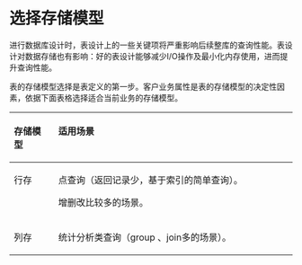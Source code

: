 # 选择存储模型<a name="ZH-CN_TOPIC_0245374551"></a>

进行数据库设计时，表设计上的一些关键项将严重影响后续整库的查询性能。表设计对数据存储也有影响：好的表设计能够减少I/O操作及最小化内存使用，进而提升查询性能。

表的存储模型选择是表定义的第一步。客户业务属性是表的存储模型的决定性因素，依据下面表格选择适合当前业务的存储模型。

<a name="zh-cn_topic_0237121516_zh-cn_topic_0076211991_zh-cn_topic_0071158045_table39547486"></a>
<table><thead align="left"><tr id="zh-cn_topic_0237121516_zh-cn_topic_0076211991_zh-cn_topic_0071158045_row59078165"><th class="cellrowborder" valign="top" width="15.65%" id="mcps1.1.3.1.1"><p id="zh-cn_topic_0237121516_zh-cn_topic_0076211991_zh-cn_topic_0071158045_p20602051"><a name="zh-cn_topic_0237121516_zh-cn_topic_0076211991_zh-cn_topic_0071158045_p20602051"></a><a name="zh-cn_topic_0237121516_zh-cn_topic_0076211991_zh-cn_topic_0071158045_p20602051"></a><strong id="zh-cn_topic_0237121516_zh-cn_topic_0076211991_b5354996163216"><a name="zh-cn_topic_0237121516_zh-cn_topic_0076211991_b5354996163216"></a><a name="zh-cn_topic_0237121516_zh-cn_topic_0076211991_b5354996163216"></a>存储模型</strong></p>
</th>
<th class="cellrowborder" valign="top" width="84.35000000000001%" id="mcps1.1.3.1.2"><p id="zh-cn_topic_0237121516_zh-cn_topic_0076211991_zh-cn_topic_0071158045_p53618895"><a name="zh-cn_topic_0237121516_zh-cn_topic_0076211991_zh-cn_topic_0071158045_p53618895"></a><a name="zh-cn_topic_0237121516_zh-cn_topic_0076211991_zh-cn_topic_0071158045_p53618895"></a><strong id="zh-cn_topic_0237121516_zh-cn_topic_0076211991_zh-cn_topic_0071158045_b12808013"><a name="zh-cn_topic_0237121516_zh-cn_topic_0076211991_zh-cn_topic_0071158045_b12808013"></a><a name="zh-cn_topic_0237121516_zh-cn_topic_0076211991_zh-cn_topic_0071158045_b12808013"></a>适用场景</strong></p>
</th>
</tr>
</thead>
<tbody><tr id="zh-cn_topic_0237121516_zh-cn_topic_0076211991_zh-cn_topic_0071158045_row30816121"><td class="cellrowborder" valign="top" width="15.65%" headers="mcps1.1.3.1.1 "><p id="zh-cn_topic_0237121516_zh-cn_topic_0076211991_zh-cn_topic_0071158045_p13077833"><a name="zh-cn_topic_0237121516_zh-cn_topic_0076211991_zh-cn_topic_0071158045_p13077833"></a><a name="zh-cn_topic_0237121516_zh-cn_topic_0076211991_zh-cn_topic_0071158045_p13077833"></a>行存</p>
</td>
<td class="cellrowborder" valign="top" width="84.35000000000001%" headers="mcps1.1.3.1.2 "><p id="zh-cn_topic_0237121516_zh-cn_topic_0076211991_zh-cn_topic_0071158045_p52671525"><a name="zh-cn_topic_0237121516_zh-cn_topic_0076211991_zh-cn_topic_0071158045_p52671525"></a><a name="zh-cn_topic_0237121516_zh-cn_topic_0076211991_zh-cn_topic_0071158045_p52671525"></a>点查询（返回记录少，基于索引的简单查询）。</p>
<p id="zh-cn_topic_0237121516_zh-cn_topic_0076211991_zh-cn_topic_0071158045_p4281684"><a name="zh-cn_topic_0237121516_zh-cn_topic_0076211991_zh-cn_topic_0071158045_p4281684"></a><a name="zh-cn_topic_0237121516_zh-cn_topic_0076211991_zh-cn_topic_0071158045_p4281684"></a>增删改比较多的场景。</p>
</td>
</tr>
<tr id="zh-cn_topic_0237121516_zh-cn_topic_0076211991_zh-cn_topic_0071158045_row38535158"><td class="cellrowborder" valign="top" width="15.65%" headers="mcps1.1.3.1.1 "><p id="zh-cn_topic_0237121516_zh-cn_topic_0076211991_zh-cn_topic_0071158045_p34340132"><a name="zh-cn_topic_0237121516_zh-cn_topic_0076211991_zh-cn_topic_0071158045_p34340132"></a><a name="zh-cn_topic_0237121516_zh-cn_topic_0076211991_zh-cn_topic_0071158045_p34340132"></a>列存</p>
</td>
<td class="cellrowborder" valign="top" width="84.35000000000001%" headers="mcps1.1.3.1.2 "><p id="zh-cn_topic_0237121516_zh-cn_topic_0076211991_zh-cn_topic_0071158045_p30087318"><a name="zh-cn_topic_0237121516_zh-cn_topic_0076211991_zh-cn_topic_0071158045_p30087318"></a><a name="zh-cn_topic_0237121516_zh-cn_topic_0076211991_zh-cn_topic_0071158045_p30087318"></a>统计分析类查询（group 、join多的场景）。</p>
</td>
</tr>
</tbody>
</table>
